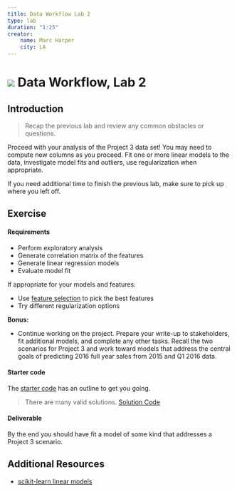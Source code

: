 ```yaml
---
title: Data Workflow Lab 2
type: lab
duration: "1:25"
creator:
    name: Marc Harper
    city: LA
---
```


# ![](https://ga-dash.s3.amazonaws.com/production/assets/logo-9f88ae6c9c3871690e33280fcf557f33.png) Data Workflow, Lab 2

## Introduction

> Recap the previous lab and review any common obstacles or questions.

Proceed with your analysis of the Project 3 data set! You may need to compute new columns as you proceed. Fit one or more linear models to the data, investigate model fits and outliers, use regularization when appropriate.

If you need additional time to finish the previous lab, make sure to pick up where you left off.

## Exercise

#### Requirements
- Perform exploratory analysis
- Generate correlation matrix of the features
- Generate linear regression models
- Evaluate model fit

If appropriate for your models and features:
- Use [feature selection](http://scikit-learn.org/stable/modules/feature_selection.html) to pick the best features
- Try different regularization options

**Bonus:**
- Continue working on the project. Prepare your write-up to stakeholders, fit additional models, and complete any other tasks. Recall the two scenarios for Project 3 and work toward models that address the central goals of predicting 2016 full year sales from 2015 and Q1 2016 data.

#### Starter code

The [starter code](/code/starter-code/3.4-Data-Workflow-Lab-2-starter.ipynb) has an outline to get you going.

> There are many valid solutions. [Solution Code](./code/solution-code/3.4-Data-Workflow-Lab-2-Solutions.ipynb)

#### Deliverable

By the end you should have fit a model of some kind that addresses a Project 3 scenario.

## Additional Resources

- [scikit-learn linear models](http://scikit-learn.org/stable/auto_examples/linear_model/plot_ols.html)
